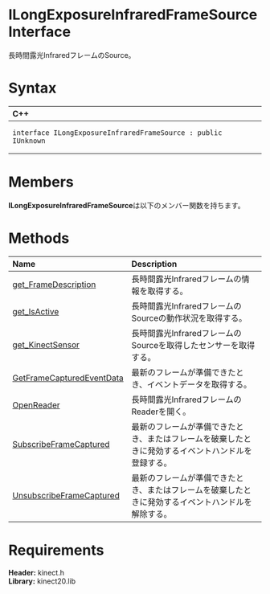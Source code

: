 ILongExposureInfraredFrameSource Interface  
==========================================  

長時間露光InfraredフレームのSource。 <span id="syntaxSection"></span>

Syntax  
======  

<table>
<colgroup>
<col width="100%" />
</colgroup>
<thead>
<tr class="header">
<th align="left">C++</th>
</tr>
</thead>
<tbody>
<tr class="odd">
<td align="left"><pre><code>interface ILongExposureInfraredFrameSource : public IUnknown</code></pre></td>
</tr>
</tbody>
</table>

<span id="classMembersSection"></span>

Members  
=======  

**ILongExposureInfraredFrameSource**は以下のメンバー関数を持ちます。  

<span id="publicmethodsSection"></span>

Methods  
=======  

<table>
<colgroup>
<col width="30%" />
<col width="60%" />
</colgroup>
<thead>
<tr class="header">
<th align="left">Name</th>
<th align="left">Description</th>
</tr>
</thead>
<tbody>
<tr class="odd">
<td align="left"><a href="ILongExposureInfraredFrameSource/Methods/get_FrameDescription_Method.md">get_FrameDescription</a></td>
<td align="left">長時間露光Infraredフレームの情報を取得する。</td>
</tr>
<tr class="even">
<td align="left"><a href="ILongExposureInfraredFrameSource/Methods/get_IsActive_Method.md">get_IsActive</a></td>
<td align="left">長時間露光InfraredフレームのSourceの動作状況を取得する。</td>
</tr>
<tr class="odd">
<td align="left"><a href="ILongExposureInfraredFrameSource/Methods/get_KinectSensor_Method.md">get_KinectSensor</a></td>
<td align="left">長時間露光InfraredフレームのSourceを取得したセンサーを取得する。</td>
</tr>
<tr class="even">
<td align="left"><a href="ILongExposureInfraredFrameSource/Methods/GetFrameCapturedEventData.md">GetFrameCapturedEventData</a></td>
<td align="left">最新のフレームが準備できたとき、イベントデータを取得する。</td>
</tr>
<tr class="odd">
<td align="left"><a href="ILongExposureInfraredFrameSource/Methods/OpenReader_Method.md">OpenReader</a></td>
<td align="left">長時間露光InfraredフレームのReaderを開く。</td>
</tr>
<tr class="even">
<td align="left"><a href="ILongExposureInfraredFrameSource/Methods/SubscribeFrameCaptured.md">SubscribeFrameCaptured</a></td>
<td align="left">最新のフレームが準備できたとき、またはフレームを破棄したときに発効するイベントハンドルを登録する。</td>
</tr>
<tr class="odd">
<td align="left"><a href="ILongExposureInfraredFrameSource/Methods/UnsubscribeFrameCaptured.md">UnsubscribeFrameCaptured</td>
<td align="left">最新のフレームが準備できたとき、またはフレームを破棄したときに発効するイベントハンドルを解除する。</td>
</tr>
</tbody>
</table>

<span id="requirements"></span>

Requirements  
============  

**Header:** kinect.h  
**Library:** kinect20.lib  



<!--Please do not edit the data in the comment block below.-->
<!--
TOCTitle : ILongExposureInfraredFrameSource Interface
RLTitle : ILongExposureInfraredFrameSource Interface
KeywordK : ILongExposureInfraredFrameSource interface, about
HelpPriority : 2
TopicType : apiref
KeywordF : ILongExposureInfraredFrameSource
KeywordF : Microsoft.Kinect.kinect.ILongExposureInfraredFrameSource
KeywordA : T:Microsoft.Kinect.kinect.ILongExposureInfraredFrameSource
AssetID : T:Microsoft.Kinect.kinect.ILongExposureInfraredFrameSource
Locale : en-us
CommunityContent : 1
APIType : Managed
APILocation : 
APIName : Microsoft.Kinect.kinect.ILongExposureInfraredFrameSource
TargetOS : Windows
TopicType : kbSyntax
DevLang : C++
DocSet : K4Wv2
ProjType : K4Wv2Proj
Technology : Kinect for Windows
Product : Kinect for Windows SDK v2
productversion : 20
-->
